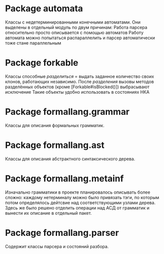 # Package automata

Классы с недетерминированными конечными автоматами. 
Они выделены в отдельный модуль по двум причинам: 
  Работа парсера относительно просто описывается с помощью автоматов
  Работу автомата можно попытаться распараллелить и парсер автоматически тоже стане параллельным

# Package forkable

Классы способные *разделиться* = выдать заданное количество своих клонов, работающих независимо.
После *разделения* вызовы методов разделённых объектов (кроме [Forkable#isBlocked()]) выбрасывают исключение
Такие объекты удобно использовать в состояниях НКА

# Package formallang.grammar

Классы для описания формальных грамматик.

# Package formallang.ast

Классы для описания абстрактного синтаксического дерева. 

# Package formallang.metainf

Изначально грамматики в проекте планировалось описывать более сложно: каждому нетерминалу можно было привязать тэги, по которым потом определялось дейтсвие над соответствующими узлами дерева. 
Здесь же было решено отделить операции над АСД от грамматик и вынести их описание в отдельный пакет.

# Package formallang.parser

Содержит классы парсера и состояний разбора. 
